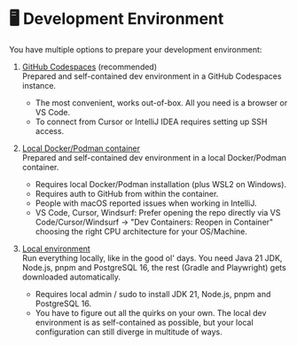 # 🖥️ Development Environment

You have multiple options to prepare your development environment:

1. [GitHub Codespaces](dev-env-codespaces.md) (recommended)\
Prepared and self-contained dev environment in a GitHub Codespaces instance.

    - The most convenient, works out-of-box. All you need is a browser or VS Code.
    - To connect from Cursor or IntelliJ IDEA requires setting up SSH access.

2. [Local Docker/Podman container](dev-env-local-container) \
Prepared and self-contained dev environment in a local Docker/Podman container.

    - Requires local Docker/Podman installation (plus WSL2 on Windows).
    - Requires auth to GitHub from within the container.
    - People with macOS reported issues when working in IntelliJ.
    - VS Code, Cursor, Windsurf: Prefer opening the repo directly via VS Code/Cursor/Windsurf → "Dev Containers: Reopen in Container" choosing the right CPU architecture for your OS/Machine.

3. [Local environment](dev-env-local.md) \
Run everything locally, like in the good ol' days. You need Java 21 JDK, Node.js, pnpm and PostgreSQL 16,
the rest (Gradle and Playwright) gets downloaded automatically.

    - Requires local admin / sudo to install JDK 21, Node.js, pnpm and PostgreSQL 16.
    - You have to figure out all the quirks on your own. The local dev environment is as self-contained as possible, but your local configuration can still diverge in multitude of ways.
